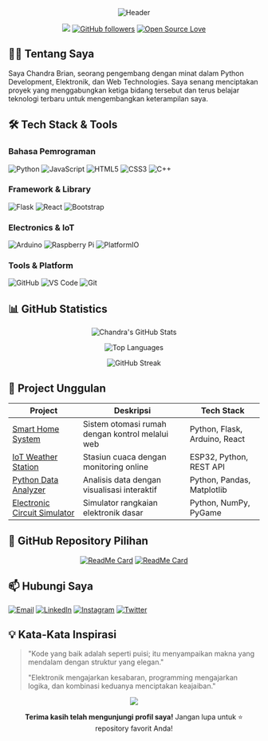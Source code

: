 <!-- Header Section dengan Animasi -->
<div align="center">
  <img src="https://capsule-render.vercel.app/api?type=waving&color=gradient&height=200&section=header&text=Chandra%20Brian&fontSize=60&fontAlignY=35&animation=fadeIn" alt="Header" />
</div>

<!-- Badges Animasi -->
<div align="center">
  
  ![](https://komarev.com/ghpvc/?username=ChandraBrian&style=flat-square&color=blueviolet)
  [![GitHub followers](https://img.shields.io/github/followers/ChandraBrian.svg?style=social&label=Follow)](https://github.com/ChandraBrian)
  [![Open Source Love](https://badges.frapsoft.com/os/v2/open-source.svg?v=103)](https://github.com/ChandraBrian)
  
</div>

<!-- Tentang Saya -->
## 👨‍💻 Tentang Saya

Saya Chandra Brian, seorang pengembang dengan minat dalam Python Development, Elektronik, dan Web Technologies. Saya senang menciptakan proyek yang menggabungkan ketiga bidang tersebut dan terus belajar teknologi terbaru untuk mengembangkan keterampilan saya.

<!-- Tech Stack -->
## 🛠️ Tech Stack & Tools

### Bahasa Pemrograman
![Python](https://img.shields.io/badge/Python-3776AB?style=for-the-badge&logo=python&logoColor=white)
![JavaScript](https://img.shields.io/badge/JavaScript-F7DF1E?style=for-the-badge&logo=javascript&logoColor=black)
![HTML5](https://img.shields.io/badge/HTML5-E34F26?style=for-the-badge&logo=html5&logoColor=white)
![CSS3](https://img.shields.io/badge/CSS3-1572B6?style=for-the-badge&logo=css3&logoColor=white)
![C++](https://img.shields.io/badge/C++-00599C?style=for-the-badge&logo=c%2B%2B&logoColor=white)

### Framework & Library
![Flask](https://img.shields.io/badge/Flask-000000?style=for-the-badge&logo=flask&logoColor=white)
![React](https://img.shields.io/badge/React-20232A?style=for-the-badge&logo=react&logoColor=61DAFB)
![Bootstrap](https://img.shields.io/badge/Bootstrap-7952B3?style=for-the-badge&logo=bootstrap&logoColor=white)

### Electronics & IoT
![Arduino](https://img.shields.io/badge/Arduino-00979D?style=for-the-badge&logo=arduino&logoColor=white)
![Raspberry Pi](https://img.shields.io/badge/Raspberry%20Pi-A22846?style=for-the-badge&logo=raspberrypi&logoColor=white)
![PlatformIO](https://img.shields.io/badge/PlatformIO-FF9E0F?style=for-the-badge&logo=platformio&logoColor=white)

### Tools & Platform
![GitHub](https://img.shields.io/badge/GitHub-181717?style=for-the-badge&logo=github&logoColor=white)
![VS Code](https://img.shields.io/badge/VS_Code-007ACC?style=for-the-badge&logo=visual-studio-code&logoColor=white)
![Git](https://img.shields.io/badge/Git-F05032?style=for-the-badge&logo=git&logoColor=white)

<!-- GitHub Stats -->
## 📊 GitHub Statistics

<div align="center">
  
  ![Chandra's GitHub Stats](https://github-readme-stats.vercel.app/api?username=ChandraBrian&show_icons=true&theme=radical&count_private=true)
  
  ![Top Languages](https://github-readme-stats.vercel.app/api/top-langs/?username=ChandraBrian&layout=compact&theme=radical&langs_count=8)
  
  ![GitHub Streak](https://streak-stats.demolab.com/?user=ChandraBrian&theme=radical)
  
</div>

<!-- Project Showcase -->
## 🚀 Project Unggulan

| Project | Deskripsi | Tech Stack |
|---------|-----------|------------|
| [Smart Home System](https://github.com/ChandraBrian/smart-home) | Sistem otomasi rumah dengan kontrol melalui web | Python, Flask, Arduino, React |
| [IoT Weather Station](https://github.com/ChandraBrian/iot-weather) | Stasiun cuaca dengan monitoring online | ESP32, Python, REST API |
| [Python Data Analyzer](https://github.com/ChandraBrian/data-analyzer) | Analisis data dengan visualisasi interaktif | Python, Pandas, Matplotlib |
| [Electronic Circuit Simulator](https://github.com/ChandraBrian/circuit-sim) | Simulator rangkaian elektronik dasar | Python, NumPy, PyGame |

<!-- GitHub Extra Pins -->
## 📌 GitHub Repository Pilihan

<div align="center">
  
  [![ReadMe Card](https://github-readme-stats.vercel.app/api/pin/?username=ChandraBrian&repo=smart-home&theme=radical)](https://github.com/ChandraBrian/smart-home)
  [![ReadMe Card](https://github-readme-stats.vercel.app/api/pin/?username=ChandraBrian&repo=iot-weather&theme=radical)](https://github.com/ChandraBrian/iot-weather)
  
</div>

<!-- Kontak -->
## 📫 Hubungi Saya

[![Email](https://img.shields.io/badge/Email-D14836?style=for-the-badge&logo=gmail&logoColor=white)](mailto:your-email@example.com)
[![LinkedIn](https://img.shields.io/badge/LinkedIn-0077B5?style=for-the-badge&logo=linkedin&logoColor=white)](https://linkedin.com/in/yourprofile)
[![Instagram](https://img.shields.io/badge/Instagram-E4405F?style=for-the-badge&logo=instagram&logoColor=white)](https://instagram.com/yourprofile)
[![Twitter](https://img.shields.io/badge/Twitter-1DA1F2?style=for-the-badge&logo=twitter&logoColor=white)](https://twitter.com/yourprofile)

<!-- Quotes -->
## 💡 Kata-Kata Inspirasi

> "Kode yang baik adalah seperti puisi; itu menyampaikan makna yang mendalam dengan struktur yang elegan."
> 
> "Elektronik mengajarkan kesabaran, programming mengajarkan logika, dan kombinasi keduanya menciptakan keajaiban."

<!-- Footer -->
<div align="center">
  
  <img src="https://capsule-render.vercel.app/api?type=waving&color=gradient&height=100&section=footer&animation=fadeIn" />
  
  **Terima kasih telah mengunjungi profil saya!** Jangan lupa untuk ⭐ repository favorit Anda!
  
</div>
